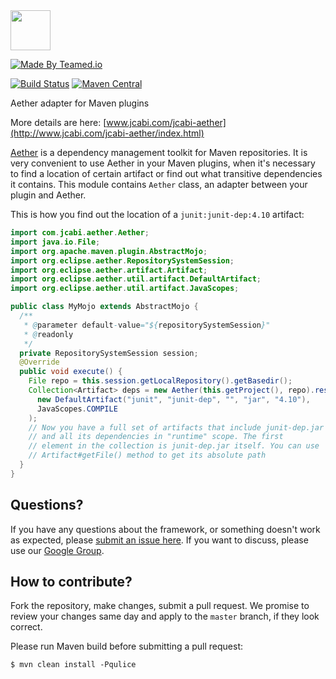 <img src="http://img.jcabi.com/logo-square.png" width="64px" height="64px" />

[![Made By Teamed.io](http://img.teamed.io/btn.svg)](http://www.teamed.io)

[![Build Status](https://travis-ci.org/jcabi/jcabi-aether.svg?branch=master)](https://travis-ci.org/jcabi/jcabi-aether)
[![Maven Central](https://maven-badges.herokuapp.com/maven-central/com.jcabi/jcabi-aether/badge.svg)](https://maven-badges.herokuapp.com/maven-central/com.jcabi/jcabi-aether)

Aether adapter for Maven plugins

More details are here: [www.jcabi.com/jcabi-aether](http://www.jcabi.com/jcabi-aether/index.html)

[Aether](https://docs.sonatype.org/display/AETHER/Home) is a dependency
management toolkit for Maven repositories. It is very convenient to use Aether
in your Maven plugins, when it's necessary to find a location of certain
artifact or find out what transitive dependencies it contains. This module
contains `Aether` class, an adapter between your plugin and Aether.

This is how you find out the location of a `junit:junit-dep:4.10` artifact:

```java
import com.jcabi.aether.Aether;
import java.io.File;
import org.apache.maven.plugin.AbstractMojo;
import org.eclipse.aether.RepositorySystemSession;
import org.eclipse.aether.artifact.Artifact;
import org.eclipse.aether.util.artifact.DefaultArtifact;
import org.eclipse.aether.util.artifact.JavaScopes;

public class MyMojo extends AbstractMojo {
  /**
   * @parameter default-value="${repositorySystemSession}"
   * @readonly
   */
  private RepositorySystemSession session;
  @Override
  public void execute() {
    File repo = this.session.getLocalRepository().getBasedir();
    Collection<Artifact> deps = new Aether(this.getProject(), repo).resolve(
      new DefaultArtifact("junit", "junit-dep", "", "jar", "4.10"),
      JavaScopes.COMPILE
    );
    // Now you have a full set of artifacts that include junit-dep.jar
    // and all its dependencies in "runtime" scope. The first
    // element in the collection is junit-dep.jar itself. You can use
    // Artifact#getFile() method to get its absolute path
  }
}
```

## Questions?

If you have any questions about the framework, or something doesn't work as expected,
please [submit an issue here](https://github.com/yegor256/jcabi/issues/new).
If you want to discuss, please use our [Google Group](https://groups.google.com/forum/#!forum/jcabi).

## How to contribute?

Fork the repository, make changes, submit a pull request.
We promise to review your changes same day and apply to
the `master` branch, if they look correct.

Please run Maven build before submitting a pull request:

```
$ mvn clean install -Pqulice
```
